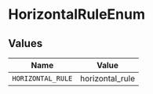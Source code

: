 # HorizontalRuleEnum


## Values

| Name              | Value             |
| ----------------- | ----------------- |
| `HORIZONTAL_RULE` | horizontal_rule   |